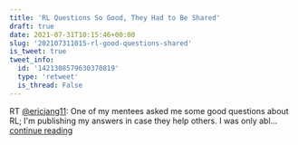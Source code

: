 ```yaml
---
title: 'RL Questions So Good, They Had to Be Shared'
draft: true
date: 2021-07-31T10:15:46+00:00
slug: '202107311015-rl-good-questions-shared'
is_tweet: true
tweet_info:
  id: '1421308579630370819'
  type: 'retweet'
  is_thread: False
---
```




RT [@ericjang11](https://x.com/ericjang11): One of my mentees asked me some good questions about RL; I'm publishing my answers in case they help others. I was only abl… [continue reading](https://x.com/sytelus/status/1421308579630370819)
